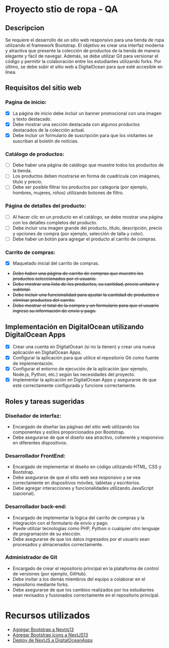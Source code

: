 # Proyecto stio de ropa - QA

## Descripcion
Se requiere el desarrollo de un sitio web responsivo para una tienda de ropa utilizando el framework Bootstrap. El objetivo es crear una interfaz moderna y atractiva que presente la colección de productos de la tienda de manera elegante y fácil de navegar. Además, se debe utilizar Git para versionar el código y permitir la colaboración entre los estudiantes utilizando forks. Por último, se debe subir el sitio web a DigitalOcean para que esté accesible en línea.

## Requisitos del sitio web

### Pagina de inicio:
* [X] La página de inicio debe incluir un banner promocional con una imagen y texto destacado.
* [X] Debe mostrar una sección destacada con algunos productos destacados de la colección actual.
* [X] Debe incluir un formulario de suscripción para que los visitantes se suscriban al boletín de noticias.

### Catálogo de productos:
* [ ] Debe haber una página de catálogo que muestre todos los productos de la tienda.
* [ ] Los productos deben mostrarse en forma de cuadrícula con imágenes, título y precio.
* [ ] Debe ser posible filtrar los productos por categoría (por ejemplo, hombres, mujeres, niños) utilizando botones de filtro.

### Página de detalles del producto:
* [ ] Al hacer clic en un producto en el catálogo, se debe mostrar una página con los detalles completos del producto.
* [ ] Debe incluir una imagen grande del producto, título, descripción, precio y opciones de compra (por ejemplo, selección de talla y color).
* [ ] Debe haber un botón para agregar el producto al carrito de compras.

### Carrito de compras:
* [X] Maquetado inicial del carrito de compras.
* ~~Debe haber una página de carrito de compras que muestre los productos seleccionados por el usuario.~~
* ~~Debe mostrar una lista de los productos, su cantidad, precio unitario y subtotal.~~
* ~~Debe incluir una funcionalidad para ajustar la cantidad de productos o eliminar productos del carrito.~~
* ~~Debe mostrar el total de la compra y un formulario para que el usuario ingrese su información de envío y pago.~~

## Implementación en DigitalOcean utilizando DigitalOcean Apps
* [X] Crear una cuenta en DigitalOcean (si no la tienen) y crear una nueva aplicación en DigitalOcean Apps.
* [X] Configurar la aplicación para que utilice el repositorio Git como fuente de implementación.
* [X] Configurar el entorno de ejecución de la aplicación (por ejemplo, Node.js, Python, etc.) según las necesidades del proyecto.
* [X] Implementar la aplicación en DigitalOcean Apps y asegurarse de que esté correctamente configurada y funcione correctamente.

## Roles y tareas sugeridas

### Diseñador de interfaz:
- Encargado de diseñar las páginas del sitio web utilizando los componentes y estilos proporcionados por Bootstrap.
- Debe asegurarse de que el diseño sea atractivo, coherente y responsivo en diferentes dispositivos.

### Desarrollador FrontEnd:
- Encargado de implementar el diseño en código utilizando HTML, CSS y Bootstrap.
- Debe asegurarse de que el sitio web sea responsivo y se vea correctamente en dispositivos móviles, tabletas y escritorios.
- Debe agregar interacciones y funcionalidades utilizando JavaScript (opcional).

### Desarrollador back-end:
- Encargado de implementar la lógica del carrito de compras y la integración con el formulario de envío y pago.
- Puede utilizar tecnologías como PHP, Python o cualquier otro lenguaje de programación de su elección.
- Debe asegurarse de que los datos ingresados por el usuario sean procesados y almacenados correctamente.

### Administrador de Git
- Encargado de crear el repositorio principal en la plataforma de control de versiones (por ejemplo, GitHub).
- Debe invitar a los demás miembros del equipo a colaborar en el repositorio mediante forks.
- Debe asegurarse de que los cambios realizados por los estudiantes sean revisados y fusionados correctamente en el repositorio principal.

# Recursos utilizados
- [Agregar Bootstrap a Nextjs13](https://medium.com/frontendweb/how-to-add-bootstrap-in-next-js-de997371fd9c)
- [Agregar Bootstrap icons a NextJS13](https://dhanar98.medium.com/how-to-add-bootstrap-icons-in-next-js-c691a21e7e4c)
- [Deploy de NextJS a DigitalOceanApps](https://docs.digitalocean.com/tutorials/app-nextjs-deploy/#creating-a-basic-nextjs-application)
